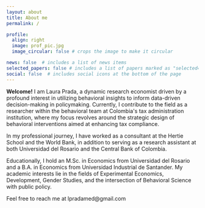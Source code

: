```yaml
---
layout: about
title: About me
permalink: /

profile:
  align: right
  image: prof_pic.jpg
  image_circular: false # crops the image to make it circular

news: false  # includes a list of news items
selected_papers: false # includes a list of papers marked as "selected={true}"
social: false  # includes social icons at the bottom of the page
---
```


<p><h7><b>Welcome!</b>  I am Laura Prada, a dynamic research economist driven by a profound interest in utilizing behavioral insights to inform data-driven decision-making in policymaking. Currently, I contribute to the field as a researcher within the behavioral team at Colombia's tax administration institution, where my focus revolves around the strategic design of behavioral interventions aimed at enhancing tax compliance. </h7></p>

<p><h7>In my professional journey, I have worked as a consultant at the Hertie School and the World Bank, in addition to serving as a research assistant at both Universidad del Rosario and the Central Bank of Colombia. </h7></p>

<p><h7> Educationally, I hold an M.Sc. in Economics from Universidad del Rosario and a B.A. in Economics from Universidad Industrial de Santander. My academic interests lie in the fields of Experimental Economics, Development, Gender Studies, and the intersection of Behavioral Science with public policy. </h7></p>


<p> Feel free to reach me at lpradamed@gmail.com</p>
